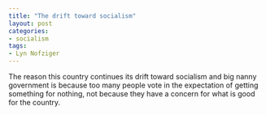 ```yaml
---
title: "The drift toward socialism"
layout: post
categories:
- socialism
tags:
- Lyn Nofziger
---
```


The reason this country continues its drift toward socialism and big nanny government is because too many people vote in the expectation of getting something for nothing, not because they have a concern for what is good for the country.